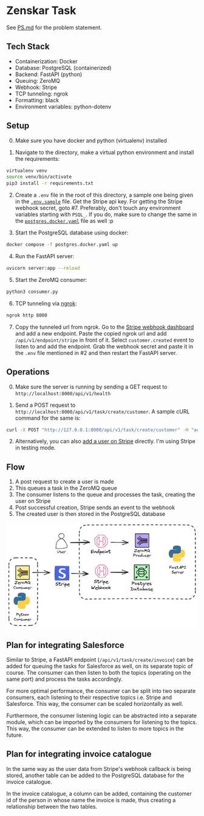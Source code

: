 # Zenskar Task

See [PS.md](./PS.md) for the problem statement.

## Tech Stack

- Containerization: Docker
- Database: PostgreSQL (containerized)
- Backend: FastAPI (python)
- Queuing: ZeroMQ
- Webhook: Stripe
- TCP tunneling: ngrok
- Formatting: black
- Environment variables: python-dotenv

## Setup

0. Make sure you have docker and python (virtualenv) installed

1. Navigate to the directory, make a virtual python environment and install the requirements:

```sh
virtualenv venv
source venv/bin/activate
pip3 install -r requirements.txt
```

2. Create a `.env` file in the root of this directory, a sample one being given in the [`.env.sample`](./.env.sample) file. Get the Stripe api key. For getting the Stripe webhook secret, goto #7. Preferably, don't touch any environment variables starting with `PSQL_`. If you do, make sure to change the same in the [`postgres.docker.yaml`](./postgres.docker.yaml) file as well :p

3. Start the PostgreSQL database using docker:

```sh
docker compose -f postgres.docker.yaml up
```

4. Run the FastAPI server:

```sh
uvicorn server:app --reload
```

5. Start the ZeroMQ consumer:

```sh
python3 consumer.py
```

6. TCP tunneling via [ngrok](https://ngrok.com/):

```sh
ngrok http 8000
```

7. Copy the tunneled url from ngrok. Go to the [Stripe webhook dashboard](https://dashboard.stripe.com/test/webhooks) and add a new endpoint. Paste the copied ngrok url and add `/api/v1/endpoint/stripe` in front of it. Select `customer.created` event to listen to and add the endpoint. Grab the webhook secret and paste it in the `.env` file mentioned in #2 and then restart the FastAPI server.

## Operations

0. Make sure the server is running by sending a GET request to `http://localhost:8000/api/v1/health`

1. Send a POST request to `http://localhost:8000/api/v1/task/create/customer`. A sample cURL command for the same is:

```sh
curl -X POST "http://127.0.0.1:8000/api/v1/task/create/customer" -H "accept: application/json" -H "Content-Type: application/json" -d '{"id": "489703215467608", "email": "adit@example.com", "name": "adit"}'
```

2. Alternatively, you can also [add a user on Stripe](https://dashboard.stripe.com/test/customers) directly. I'm using Stripe in testing mode.

## Flow

1. A post request to create a user is made
2. This queues a task in the ZeroMQ queue
3. The consumer listens to the queue and processes the task, creating the user on Stripe
4. Post successful creation, Stripe sends an event to the webhook
5. The created user is then stored in the PostgreSQL database

![Flow](./assets/webflow.png)

## Plan for integrating Salesforce

Similar to Stripe, a FastAPI endpoint (`/api/v1/task/create/invoice`) can be added for queuing the tasks for Salesforce as well, on its separate topic of course. The consumer can then listen to both the topics (operating on the same port) and process the tasks accordingly.

For more optimal performance, the consumer can be split into two separate consumers, each listening to their respective topics i.e. Stripe and Salesforce. This way, the consumer can be scaled horizontally as well.

Furthermore, the consumer listening logic can be abstracted into a separate module, which can be imported by the consumers for listening to the topics. This way, the consumer can be extended to listen to more topics in the future.

## Plan for integrating invoice catalogue

In the same way as the user data from Stripe's webhook callback is being stored, another table can be added to the PostgreSQL database for the invoice catalogue.

In the invoice catalogue, a column can be added, containing the customer id of the person in whose name the invoice is made, thus creating a relationship between the two tables.
